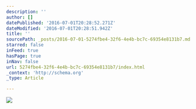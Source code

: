 ```yaml
---
description: ''
author: []
datePublished: '2016-07-01T20:28:52.271Z'
dateModified: '2016-07-01T20:28:51.942Z'
title: ''
sourcePath: _posts/2016-07-01-5274fbe4-32f6-4e4b-bc7c-69354e8131b7.md
starred: false
inFeed: true
hasPage: true
inNav: false
url: 5274fbe4-32f6-4e4b-bc7c-69354e8131b7/index.html
_context: 'http://schema.org'
_type: Article

---
```

![](https://the-grid-user-content.s3-us-west-2.amazonaws.com/1fa7b8ca-ba0f-426f-90ca-46b5f8dd9149.jpg)